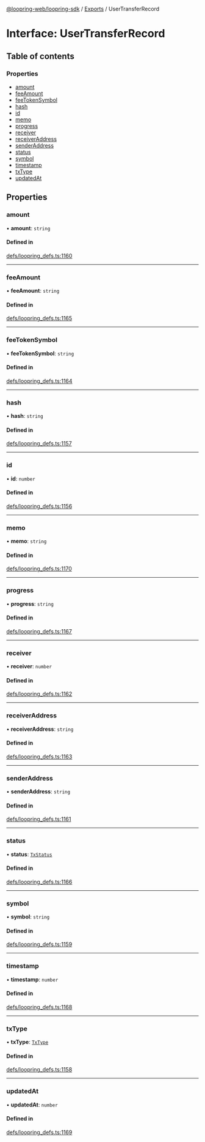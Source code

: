[@loopring-web/loopring-sdk](../README.md) / [Exports](../modules.md) / UserTransferRecord

# Interface: UserTransferRecord

## Table of contents

### Properties

- [amount](UserTransferRecord.md#amount)
- [feeAmount](UserTransferRecord.md#feeamount)
- [feeTokenSymbol](UserTransferRecord.md#feetokensymbol)
- [hash](UserTransferRecord.md#hash)
- [id](UserTransferRecord.md#id)
- [memo](UserTransferRecord.md#memo)
- [progress](UserTransferRecord.md#progress)
- [receiver](UserTransferRecord.md#receiver)
- [receiverAddress](UserTransferRecord.md#receiveraddress)
- [senderAddress](UserTransferRecord.md#senderaddress)
- [status](UserTransferRecord.md#status)
- [symbol](UserTransferRecord.md#symbol)
- [timestamp](UserTransferRecord.md#timestamp)
- [txType](UserTransferRecord.md#txtype)
- [updatedAt](UserTransferRecord.md#updatedat)

## Properties

### amount

• **amount**: `string`

#### Defined in

[defs/loopring_defs.ts:1160](https://github.com/Loopring/loopring_sdk/blob/81e0b16/src/defs/loopring_defs.ts#L1160)

___

### feeAmount

• **feeAmount**: `string`

#### Defined in

[defs/loopring_defs.ts:1165](https://github.com/Loopring/loopring_sdk/blob/81e0b16/src/defs/loopring_defs.ts#L1165)

___

### feeTokenSymbol

• **feeTokenSymbol**: `string`

#### Defined in

[defs/loopring_defs.ts:1164](https://github.com/Loopring/loopring_sdk/blob/81e0b16/src/defs/loopring_defs.ts#L1164)

___

### hash

• **hash**: `string`

#### Defined in

[defs/loopring_defs.ts:1157](https://github.com/Loopring/loopring_sdk/blob/81e0b16/src/defs/loopring_defs.ts#L1157)

___

### id

• **id**: `number`

#### Defined in

[defs/loopring_defs.ts:1156](https://github.com/Loopring/loopring_sdk/blob/81e0b16/src/defs/loopring_defs.ts#L1156)

___

### memo

• **memo**: `string`

#### Defined in

[defs/loopring_defs.ts:1170](https://github.com/Loopring/loopring_sdk/blob/81e0b16/src/defs/loopring_defs.ts#L1170)

___

### progress

• **progress**: `string`

#### Defined in

[defs/loopring_defs.ts:1167](https://github.com/Loopring/loopring_sdk/blob/81e0b16/src/defs/loopring_defs.ts#L1167)

___

### receiver

• **receiver**: `number`

#### Defined in

[defs/loopring_defs.ts:1162](https://github.com/Loopring/loopring_sdk/blob/81e0b16/src/defs/loopring_defs.ts#L1162)

___

### receiverAddress

• **receiverAddress**: `string`

#### Defined in

[defs/loopring_defs.ts:1163](https://github.com/Loopring/loopring_sdk/blob/81e0b16/src/defs/loopring_defs.ts#L1163)

___

### senderAddress

• **senderAddress**: `string`

#### Defined in

[defs/loopring_defs.ts:1161](https://github.com/Loopring/loopring_sdk/blob/81e0b16/src/defs/loopring_defs.ts#L1161)

___

### status

• **status**: [`TxStatus`](../enums/TxStatus.md)

#### Defined in

[defs/loopring_defs.ts:1166](https://github.com/Loopring/loopring_sdk/blob/81e0b16/src/defs/loopring_defs.ts#L1166)

___

### symbol

• **symbol**: `string`

#### Defined in

[defs/loopring_defs.ts:1159](https://github.com/Loopring/loopring_sdk/blob/81e0b16/src/defs/loopring_defs.ts#L1159)

___

### timestamp

• **timestamp**: `number`

#### Defined in

[defs/loopring_defs.ts:1168](https://github.com/Loopring/loopring_sdk/blob/81e0b16/src/defs/loopring_defs.ts#L1168)

___

### txType

• **txType**: [`TxType`](../enums/TxType.md)

#### Defined in

[defs/loopring_defs.ts:1158](https://github.com/Loopring/loopring_sdk/blob/81e0b16/src/defs/loopring_defs.ts#L1158)

___

### updatedAt

• **updatedAt**: `number`

#### Defined in

[defs/loopring_defs.ts:1169](https://github.com/Loopring/loopring_sdk/blob/81e0b16/src/defs/loopring_defs.ts#L1169)
